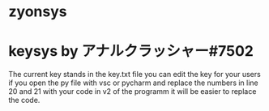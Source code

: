 # zyonsys
# keysys by アナルクラッシャー#7502

The current key stands in the key.txt file you can edit the key for your users if you open the py file with vsc or pycharm and replace the numbers in line 20 and 21 with your code in v2 of the programm it will be easier to replace the code.
